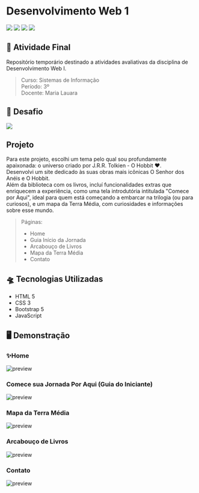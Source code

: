 # Desenvolvimento Web 1
![](https://img.shields.io/badge/javascript-e09f00?style=for-the-badge&logo=html5&logoColor=white)
![](https://img.shields.io/badge/html-ea6a14?style=for-the-badge&logo=html5&logoColor=white)
![](https://img.shields.io/badge/Visual_Studio_Code-0078D4?style=for-the-badge&logo=visual%20studio%20code&logoColor=white)
![](https://img.shields.io/badge/Markdown-000000?style=for-the-badge&logo=markdown&logoColor=white)
<br>

## 🚀 Atividade Final
Repositório temporário destinado a atividades avaliativas da disciplina de Desenvolvimento Web I.

> Curso: Sistemas de Informação <br>
> Período: 3º <Br>
> Docente: Maria Lauara

## 📎 Desafio
<img src="./app/assets/images/project_preview/Captura de tela 2025-06-15 151447.png">

## Projeto
Para este projeto, escolhi um tema pelo qual sou profundamente apaixonada: o universo criado por J.R.R. Tolkien - O Hobbit ❤️.
<br>
Desenvolvi um site dedicado às suas obras mais icônicas O Senhor dos Anéis e O Hobbit.
<br>
Além da biblioteca com os livros, incluí funcionalidades extras que enriquecem a experiência, como uma tela introdutória intitulada "Comece por Aqui", ideal para quem está começando a embarcar na trilogia (ou para curiosos), e um mapa da Terra Média, com curiosidades e informações sobre esse mundo.

> Páginas:
> - Home
> - Guia Início da Jornada
> - Arcabouço de Livros
> - Mapa da Terra Média
> - Contato


## 🛸 Tecnologias Utilizadas

- HTML 5
- CSS 3
- Bootstrap 5
- JavaScript

## 🖥️ Demonstração

### ✨Home

<img src="./app/assets/images/project_preview/home.png" alt="preview">

### Comece sua Jornada Por Aqui (Guia do Iniciante)

<img src="./app/assets/images/project_preview/start.png" alt="preview">

### Mapa da Terra Média

<img src="./app/assets/images/project_preview/map.png" alt="preview">

### Arcabouço de Livros

<img src="./app/assets/images/project_preview/books.png" alt="preview">

### Contato

<img src="./app/assets/images/project_preview/contact.png" alt="preview">


